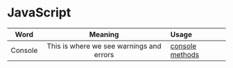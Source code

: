 # JavaScript
| Word | Meaning |        Usage |
|----------|:----------:|:-------| 
| Console | This is where we see warnings and errors |[console methods](https://github.com/Kemelite1/Learn_frontend/blob/master/modernjs/script.js#L1-L9)

